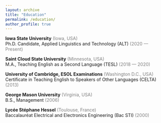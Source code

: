 ```yaml
---
layout: archive
title: "Education"
permalink: /education/
author_profile: true
---
```




**Iowa State University** <span style="color:grey">(Iowa, USA)</span><br/>
Ph.D. Candidate, Applied Linguistics and Technology (ALT) <span style="color:grey">(2020 — Present)</span>

**Saint Cloud State University** <span style="color:grey">(Minnesota, USA)</span><br/>
M.A., Teaching English as a Second Language (TESL) <span style="color:grey">(2018 — 2020)</span>

**University of Cambridge, ESOL Examinations** <span style="color:grey">(Washington D.C., USA)</span><br/>
Certificate in Teaching English to Speakers of Other Languages (CELTA) <span style="color:grey">(2013)</span>

**George Mason University** <span style="color:grey">(Virginia, USA)</span><br/>
B.S., Management <span style="color:grey">(2006)</span>

**Lycée Stéphane Hessel** <span style="color:grey">(Toulouse, France)</span><br/>
Baccalauréat Electrical and Electronics Engineering (Bac STI) <span style="color:grey">(2000)</span>
